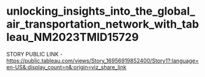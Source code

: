 # unlocking_insights_into_the_global_air_transportation_network_with_tableau_NM2023TMID15729

STORY PUBLIC LINK - https://public.tableau.com/views/Story_16956919852400/Story1?:language=en-US&:display_count=n&:origin=viz_share_link
